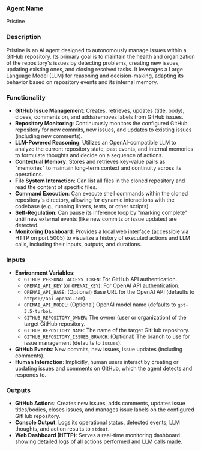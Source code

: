 ### Agent Name
Pristine

### Description
Pristine is an AI agent designed to autonomously manage issues within a GitHub repository. Its primary goal is to maintain the health and organization of the repository's issues by detecting problems, creating new issues, updating existing ones, and closing resolved tasks. It leverages a Large Language Model (LLM) for reasoning and decision-making, adapting its behavior based on repository events and its internal memory.

### Functionality
*   **GitHub Issue Management**: Creates, retrieves, updates (title, body), closes, comments on, and adds/removes labels from GitHub issues.
*   **Repository Monitoring**: Continuously monitors the configured GitHub repository for new commits, new issues, and updates to existing issues (including new comments).
*   **LLM-Powered Reasoning**: Utilizes an OpenAI-compatible LLM to analyze the current repository state, past events, and internal memories to formulate thoughts and decide on a sequence of actions.
*   **Contextual Memory**: Stores and retrieves key-value pairs as "memories" to maintain long-term context and continuity across its operations.
*   **File System Interaction**: Can list all files in the cloned repository and read the content of specific files.
*   **Command Execution**: Can execute shell commands within the cloned repository's directory, allowing for dynamic interactions with the codebase (e.g., running linters, tests, or other scripts).
*   **Self-Regulation**: Can pause its inference loop by "marking complete" until new external events (like new commits or issue updates) are detected.
*   **Monitoring Dashboard**: Provides a local web interface (accessible via HTTP on port 5005) to visualize a history of executed actions and LLM calls, including their inputs, outputs, and durations.

### Inputs
*   **Environment Variables**:
    *   `GITHUB_PERSONAL_ACCESS_TOKEN`: For GitHub API authentication.
    *   `OPENAI_API_KEY` (or `OPENAI_KEY`): For OpenAI API authentication.
    *   `OPENAI_API_BASE`: (Optional) Base URL for the OpenAI API (defaults to `https://api.openai.com`).
    *   `OPENAI_API_MODEL`: (Optional) OpenAI model name (defaults to `gpt-3.5-turbo`).
    *   `GITHUB_REPOSITORY_OWNER`: The owner (user or organization) of the target GitHub repository.
    *   `GITHUB_REPOSITORY_NAME`: The name of the target GitHub repository.
    *   `GITHUB_REPOSITORY_ISSUES_BRANCH`: (Optional) The branch to use for issue management (defaults to `issues`).
*   **GitHub Events**: New commits, new issues, issue updates (including comments).
*   **Human Interaction**: Implicitly, human users interact by creating or updating issues and comments on GitHub, which the agent detects and responds to.

### Outputs
*   **GitHub Actions**: Creates new issues, adds comments, updates issue titles/bodies, closes issues, and manages issue labels on the configured GitHub repository.
*   **Console Output**: Logs its operational status, detected events, LLM thoughts, and action results to `stdout`.
*   **Web Dashboard (HTTP)**: Serves a real-time monitoring dashboard showing detailed logs of all actions performed and LLM calls made.